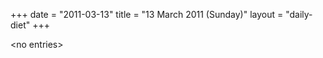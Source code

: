 +++
date = "2011-03-13"
title = "13 March 2011 (Sunday)"
layout = "daily-diet"
+++

<p>&lt;no entries&gt;</p>